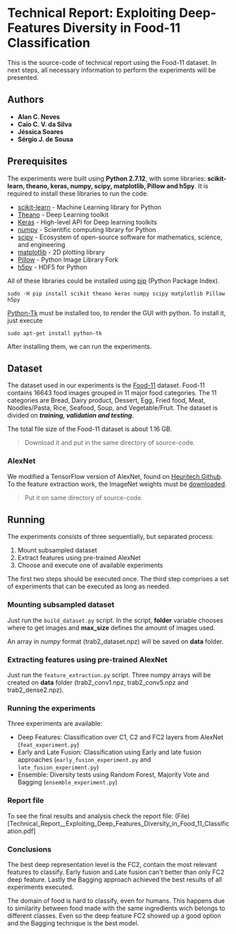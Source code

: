 # Technical Report: Exploiting Deep-Features Diversity in Food-11 Classification

This is the source-code of technical report using the Food-11 dataset. In next steps, all necessary information to perform the experiments will be presented.

## Authors

* **Alan C. Neves**
* **Caio C. V. da Silva**
* **Jéssica Soares**
* **Sérgio J. de Sousa**


## Prerequisites

The experiments were built using **Python 2.7.12**, with some libraries: **scikit-learn, theano, keras, numpy, scipy,  matplotlib, Pillow and h5py**. It is required to install these libraries to run the code.

* [scikit-learn](http://scikit-learn.org/stable/) - Machine Learning library for Python
* [Theano](http://deeplearning.net/software/theano/) - Deep Learning toolkit
* [Keras](https://keras.io/) - High-level API for Deep learning toolkits
* [numpy](http://www.numpy.org/) - Scientific computing library for Python
* [scipy](https://www.scipy.org/) -  Ecosystem of open-source software for mathematics, science, and engineering
* [matplotlib](http://matplotlib.org/) - 2D plotting library
* [Pillow](https://github.com/python-pillow/Pillow) - Python Image Library Fork
* [h5py](http://www.h5py.org/) - HDF5 for Python

All of these libraries could be installed using [pip](https://pypi.python.org/pypi/pip) (Python Package Index).

```
sudo -H pip install scikit theano keras numpy scipy matplotlib Pillow h5py
```

[Python-Tk](https://docs.python.org/2/library/tkinter.html) must be installed too, to render the GUI with python. To install it, just execute
```
sudo apt-get install python-tk
```

After installing them, we can run the experiments.

## Dataset

The dataset used in our experiments is the [Food-11](http://grebvm2.epfl.ch/lin/food/Food-11.zip) dataset. Food-11 contains 16643 food images grouped in 11 major food categories. The 11 categories are Bread, Dairy product, Dessert, Egg, Fried food, Meat, Noodles/Pasta, Rice, Seafood, Soup, and Vegetable/Fruit. The dataset is divided on ***training, validation and testing***.

The total file size of the Food-11 dataset is about 1.16 GB.

> Download it and put in the same directory of source-code.

### AlexNet

We modified a TensorFlow version of AlexNet, found on [Heuritech Github](https://github.com/heuritech/convnets-keras). To the feature extraction work, the ImageNet weights must be [downloaded](http://files.heuritech.com/weights/alexnet_weights.h5).

> Put it on same directory of source-code.

## Running

The experiments consists of three sequentially, but separated process:

1. Mount subsampled dataset
2. Extract features using pre-trained AlexNet
3. Choose and execute one of available experiments

The first two steps should be executed once. The third step comprises a set of experiments that can be executed as long as needed.

### Mounting subsampled dataset

Just run the `build_dataset.py` script. In the script, **folder** variable chooses where to get images and **max_size** defines the amount of images used.

An array in *numpy* format (trab2_dataset.npz) will be saved on **data** folder.

### Extracting features using pre-trained AlexNet

Just run the `feature_extraction.py` script. Three numpy arrays will be created on **data** folder (trab2_conv1.npz, trab2_conv5.npz and trab2_dense2.npz).

### Running the experiments

Three experiments are available:

* Deep Features: Classification over C1, C2 and FC2 layers from AlexNet (`feat_experiment.py`)
* Early and Late Fusion: Classification using Early and late fusion approaches (`early_fusion_experiment.py` and `late_fusion_experiment.py`)
* Ensemble: Diversity tests using Random Forest, Majority Vote and Bagging (`ensemble_experiment.py`)

### Report file

To see the final results and analysis check the report file:
(File)[Technical_Report__Exploiting_Deep_Features_Diversity_in_Food_11_Classification.pdf]

### Conclusions

The best deep representation level is the FC2, contain the most relevant features to classify. Early fusion and Late fusion can't better than only FC2 deep feature. Lastly the Bagging approach achieved the best results of all experiments executed. 

The domain of food is hard to classify, even for humans. This happens due to similarity between food made with the same ingredients wich belongs to different classes. Even so the deep feature FC2 showed up a good option and the Bagging technique is the best model.
